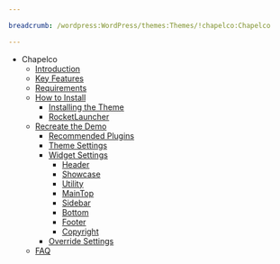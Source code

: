 ```yaml
---

breadcrumb: /wordpress:WordPress/themes:Themes/!chapelco:Chapelco

---
```


* Chapelco
    * [Introduction]()
    * [Key Features](INDEX.md#key-features)
    * [Requirements](INDEX.md#requirements)
    * [How to Install](../../start/themes.md#how-to-install)
        * [Installing the Theme](../../start/themes.md#installing-the-theme)
        * [RocketLauncher](../../start/rocketlauncher.md)
    * [Recreate the Demo](demo.md)
        * [Recommended Plugins](demo.md#recommended-plugins)
        * [Theme Settings](demo.md#theme-settings)
        * [Widget Settings](demo.md#widget-settings)
            * [Header](demo_header.md)
            * [Showcase](demo_showcase.md)
            * [Utility](demo_utility.md)
            * [MainTop](demo_maintop.md)
            * [Sidebar](demo_sidebar.md)
            * [Bottom](demo_bottom.md)
            * [Footer](demo_footer.md)
            * [Copyright](demo_copyright.md)
        * [Override Settings](demo_override.md)
    * [FAQ](faq.md)


